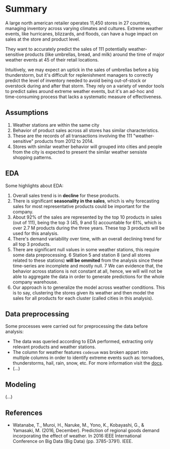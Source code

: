 # Summary

A large north american retailer  operates 11,450 stores in 27 countries, managing inventory across varying climates and cultures. Extreme weather events, like hurricanes, blizzards, and floods, can have a huge impact on sales at the store and product level. 

They want to accurately predict the sales of 111 potentially weather-sensitive products (like umbrellas, bread, and milk) around the time of major weather events at 45 of their retail locations.

Intuitively, we may expect an uptick in the sales of umbrellas before a big thunderstorm, but it's difficult for replenishment managers to correctly predict the level of inventory needed to avoid being out-of-stock or overstock during and after that storm. They rely on a variety of vendor tools to predict sales around extreme weather events, but it's an ad-hoc and time-consuming process that lacks a systematic measure of effectiveness.

## Assumptions

1. Weather stations are within the same city
2. Behavior of product sales across all stores has similar characteristics.
3. These are the records of all transactions involving the 111 "weather-sensitive" products from 2012 to 2014.
4. Stores with similar weather behavior will grouped into cities and people from the city is expected to present the similar weather sensiste shopping patterns.

## EDA

Some highlights about EDA:

1. Overall sales trend is in **decline** for these products.
2. There is significant **seasonality in the sales**, which is why forecasting sales for most representative products could be important for the company.
3. About 92% of the sales are represented by the top 10 products in sales (out of 111), being the top 3 (45, 9 and 5) accountable for 61%, which is over 2.7 M products during the three years. These top 3 products will be used for this analysis.
4. There's demand variability over time, with an overall declining trend for all top 3 products. 
5. There are significant null values in some weather stations, this require some data preprocessing.
6 Station 5 and station 8 (and all stores related to these stations) **will be ommited** from the analysis since these time-series are incomplete and mostly null.
7 We can evidence that, the behavior across stations is not constant at all, hence, we will will not be able to aggregate the data in order to generate predictions for the whole company warehouse.
8. Our approach is to generalize the model across weather conditions. This is to say, clustering the stores given its weather and then model the sales for all products for each cluster (called cities in this analysis).

## Data preprocessing

Some processes were carried out for preprocessing the data before analysis:

* The data was queried according to EDA performed, extracting only relevant products and weather stations.
* The column for weather features `codesum` was broken appart into multiple columns in order to identify extreme events such as: tornadoes, thunderstorms, hail, rain, snow, etc. For more information visit the [docs](Docs/noaa_weather_qclcd_documentation.pdf).
* (...)

## Modeling

(...)

## References

* Watanabe, T., Muroi, H., Naruke, M., Yono, K., Kobayashi, G., & Yamasaki, M. (2016, December). Prediction of regional goods demand incorporating the effect of weather. In 2016 IEEE International Conference on Big Data (Big Data) (pp. 3785-3791). IEEE.